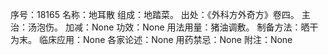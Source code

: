 序号：18165
名称：地耳散
组成：地踏菜。
出处：《外科方外奇方》卷四。
主治：汤泡伤。
加减：None
功效：None
用法用量：猪油调敷。
制备方法：晒干为末。
临床应用：None
各家论述：None
用药禁忌：None
附注：None
